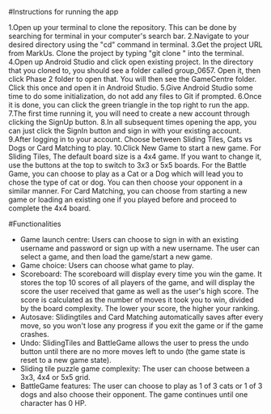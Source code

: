 #Instructions for running the app

1.Open up your terminal to clone the repository. This can be done by searching for terminal in your computer's search bar.
2.Navigate to your desired directory using the "cd" command in terminal.
3.Get the project URL from MarkUs. Clone the project by typing "git clone <url>" into the terminal.
4.Open up Android Studio and click open existing project. In the directory that you cloned to, you should see a folder
called group_0657. Open it, then click Phase 2 folder to open that. You will then see the GameCentre folder. Click this once
and open it in Android Studio.
5.Give Android Studio some time to do some initialization, do not add any files to Git if prompted.
6.Once it is done, you can click the green triangle in the top right to run the app.
7.The first time running it, you will need to create a new account through clicking the SignUp button.
8.In all subsequent times opening the app, you can just click the SignIn button and sign in with your
existing account.
9.After logging in to your account. Choose between Sliding Tiles, Cats vs Dogs or Card Matching to play.
10.Click New Game to start a new game. For Sliding Tiles, The default board size is a 4x4 game.
If you want to change it, use the buttons at the top to switch to 3x3 or 5x5 boards.
For the Battle Game, you can choose to play as a Cat or a Dog which will lead you to chose the
type of cat or dog. You can then choose your opponent in a similar manner.
For Card Matching, you can choose from starting a new game or loading an existing one if you played
before and proceed to complete the 4x4 board.

#Functionalities
* Game launch centre: Users can choose to sign in with an existing username and password or sign up with a new username.
The user can select a game, and then load the game/start a new game.
* Game choice: Users can choose what game to play.
* Scoreboard: The scoreboard will display every time you win the game. It stores the top 10 scores of all players of the game,
and will display the score the user received that game as well as the user's high score.
The score is calculated as the number of moves it took you to win, divided by the board complexity. The lower your score, the higher your ranking.
* Autosave: Slidingtiles and Card Matching automatically saves after every move, so you won't lose any progress if you exit
the game or if the game crashes.
* Undo: SlidingTiles and BattleGame allows the user to press the undo button until there are no more moves left to undo (the game state is reset to a new game state).
* Sliding tile puzzle game complexity: The user can choose between a 3x3, 4x4 or 5x5 grid.
* BattleGame features: The user can choose to play as 1 of 3 cats or 1 of 3 dogs and also choose their opponent. The game continues until one character has 0 HP.

